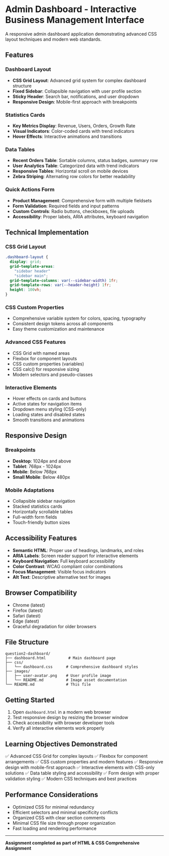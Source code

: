 # Admin Dashboard - Interactive Business Management Interface

A responsive admin dashboard application demonstrating advanced CSS layout techniques and modern web standards.

## Features

### Dashboard Layout
- **CSS Grid Layout**: Advanced grid system for complex dashboard structure
- **Fixed Sidebar**: Collapsible navigation with user profile section
- **Sticky Header**: Search bar, notifications, and user dropdown
- **Responsive Design**: Mobile-first approach with breakpoints

### Statistics Cards
- **Key Metrics Display**: Revenue, Users, Orders, Growth Rate
- **Visual Indicators**: Color-coded cards with trend indicators
- **Hover Effects**: Interactive animations and transitions

### Data Tables
- **Recent Orders Table**: Sortable columns, status badges, summary row
- **User Analytics Table**: Categorized data with trend indicators
- **Responsive Tables**: Horizontal scroll on mobile devices
- **Zebra Striping**: Alternating row colors for better readability

### Quick Actions Form
- **Product Management**: Comprehensive form with multiple fieldsets
- **Form Validation**: Required fields and input patterns
- **Custom Controls**: Radio buttons, checkboxes, file uploads
- **Accessibility**: Proper labels, ARIA attributes, keyboard navigation

## Technical Implementation

### CSS Grid Layout
```css
.dashboard-layout {
  display: grid;
  grid-template-areas:
    "sidebar header"
    "sidebar main";
  grid-template-columns: var(--sidebar-width) 1fr;
  grid-template-rows: var(--header-height) 1fr;
  height: 100vh;
}
```

### CSS Custom Properties
- Comprehensive variable system for colors, spacing, typography
- Consistent design tokens across all components
- Easy theme customization and maintenance

### Advanced CSS Features
- CSS Grid with named areas
- Flexbox for component layouts
- CSS custom properties (variables)
- CSS calc() for responsive sizing
- Modern selectors and pseudo-classes

### Interactive Elements
- Hover effects on cards and buttons
- Active states for navigation items
- Dropdown menu styling (CSS-only)
- Loading states and disabled states
- Smooth transitions and animations

## Responsive Design

### Breakpoints
- **Desktop**: 1024px and above
- **Tablet**: 768px - 1024px
- **Mobile**: Below 768px
- **Small Mobile**: Below 480px

### Mobile Adaptations
- Collapsible sidebar navigation
- Stacked statistics cards
- Horizontally scrollable tables
- Full-width form fields
- Touch-friendly button sizes

## Accessibility Features

- **Semantic HTML**: Proper use of headings, landmarks, and roles
- **ARIA Labels**: Screen reader support for interactive elements
- **Keyboard Navigation**: Full keyboard accessibility
- **Color Contrast**: WCAG compliant color combinations
- **Focus Management**: Visible focus indicators
- **Alt Text**: Descriptive alternative text for images

## Browser Compatibility

- Chrome (latest)
- Firefox (latest)
- Safari (latest)
- Edge (latest)
- Graceful degradation for older browsers

## File Structure

```
question2-dashboard/
├── dashboard.html          # Main dashboard page
├── css/
│   └── dashboard.css      # Comprehensive dashboard styles
├── images/
│   ├── user-avatar.png    # User profile image
│   └── README.md          # Image asset documentation
└── README.md              # This file
```

## Getting Started

1. Open `dashboard.html` in a modern web browser
2. Test responsive design by resizing the browser window
3. Check accessibility with browser developer tools
4. Verify all interactive elements work properly

## Learning Objectives Demonstrated

✅ Advanced CSS Grid for complex layouts
✅ Flexbox for component arrangements
✅ CSS custom properties and modern features
✅ Responsive design with mobile-first approach
✅ Interactive elements with CSS-only solutions
✅ Data table styling and accessibility
✅ Form design with proper validation styling
✅ Modern CSS techniques and best practices

## Performance Considerations

- Optimized CSS for minimal redundancy
- Efficient selectors and minimal specificity conflicts
- Organized CSS with clear section comments
- Minimal CSS file size through proper organization
- Fast loading and rendering performance

---

**Assignment completed as part of HTML & CSS Comprehensive Assignment**

